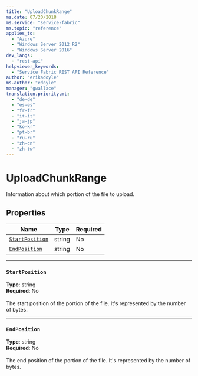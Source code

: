 ```yaml
---
title: "UploadChunkRange"
ms.date: 07/20/2018
ms.service: "service-fabric"
ms.topic: "reference"
applies_to: 
  - "Azure"
  - "Windows Server 2012 R2"
  - "Windows Server 2016"
dev_langs: 
  - "rest-api"
helpviewer_keywords: 
  - "Service Fabric REST API Reference"
author: "erikadoyle"
ms.author: "edoyle"
manager: "gwallace"
translation.priority.mt: 
  - "de-de"
  - "es-es"
  - "fr-fr"
  - "it-it"
  - "ja-jp"
  - "ko-kr"
  - "pt-br"
  - "ru-ru"
  - "zh-cn"
  - "zh-tw"
---
```

# UploadChunkRange

Information about which portion of the file to upload.

## Properties
| Name | Type | Required |
| --- | --- | --- |
| [`StartPosition`](#startposition) | string | No |
| [`EndPosition`](#endposition) | string | No |

____
### `StartPosition`
__Type__: string <br/>
__Required__: No<br/>
<br/>
The start position of the portion of the file. It's represented by the number of bytes.

____
### `EndPosition`
__Type__: string <br/>
__Required__: No<br/>
<br/>
The end position of the portion of the file. It's represented by the number of bytes.
